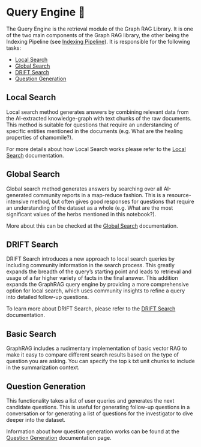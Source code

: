 # Query Engine 🔎

The Query Engine is the retrieval module of the Graph RAG Library. It is one of the two main components of the Graph RAG library, the other being the Indexing Pipeline (see [Indexing Pipeline](../index/overview.md)).
It is responsible for the following tasks:

- [Local Search](#local-search)
- [Global Search](#global-search)
- [DRIFT Search](#drift-search)
- [Question Generation](#question-generation)

## Local Search

Local search method generates answers by combining relevant data from the AI-extracted knowledge-graph with text chunks of the raw documents. This method is suitable for questions that require an understanding of specific entities mentioned in the documents (e.g. What are the healing properties of chamomile?).

For more details about how Local Search works please refer to the [Local Search](local_search.md) documentation.

## Global Search

Global search method generates answers by searching over all AI-generated community reports in a map-reduce fashion. This is a resource-intensive method, but often gives good responses for questions that require an understanding of the dataset as a whole (e.g. What are the most significant values of the herbs mentioned in this notebook?).

More about this can be checked at the [Global Search](global_search.md) documentation.

## DRIFT Search

DRIFT Search introduces a new approach to local search queries by including community information in the search process. This greatly expands the breadth of the query’s starting point and leads to retrieval and usage of a far higher variety of facts in the final answer. This addition expands the GraphRAG query engine by providing a more comprehensive option for local search, which uses community insights to refine a query into detailed follow-up questions.

To learn more about DRIFT Search, please refer to the [DRIFT Search](drift_search.md) documentation.

## Basic Search

GraphRAG includes a rudimentary implementation of basic vector RAG to make it easy to compare different search results based on the type of question you are asking. You can specify the top `k` txt unit chunks to include in the summarization context.

## Question Generation

This functionality takes a list of user queries and generates the next candidate questions. This is useful for generating follow-up questions in a conversation or for generating a list of questions for the investigator to dive deeper into the dataset.

Information about how question generation works can be found at the [Question Generation](question_generation.md) documentation page.
